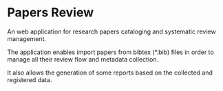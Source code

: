 # Papers Review

An web application for research papers cataloging
and systematic review management.

The application enables import papers from bibtex (*.bib) files
in order to manage all their review flow and metadata collection.

It also allows the generation of some reports based on the collected
and registered data.